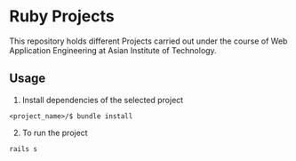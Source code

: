 # Ruby Projects 
This repository holds different Projects carried out under the course of Web Application Engineering at Asian Institute of Technology.

## Usage
1. Install dependencies of the selected project
```
<project_name>/$ bundle install
```
2. To run the project
```
rails s
```